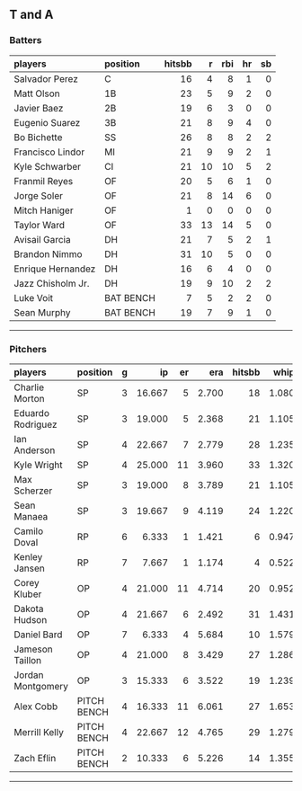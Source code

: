 ## T and A

### Batters

 
|players           |position  | hitsbb|  r| rbi| hr| sb| 
|:-----------------|:---------|------:|--:|---:|--:|--:| 
|Salvador Perez    |C         |     16|  4|   8|  1|  0| 
|Matt Olson        |1B        |     23|  5|   9|  2|  0| 
|Javier Baez       |2B        |     19|  6|   3|  0|  0| 
|Eugenio Suarez    |3B        |     21|  8|   9|  4|  0| 
|Bo Bichette       |SS        |     26|  8|   8|  2|  2| 
|Francisco Lindor  |MI        |     21|  9|   9|  2|  1| 
|Kyle Schwarber    |CI        |     21| 10|  10|  5|  2| 
|Franmil Reyes     |OF        |     20|  5|   6|  1|  0| 
|Jorge Soler       |OF        |     21|  8|  14|  6|  0| 
|Mitch Haniger     |OF        |      1|  0|   0|  0|  0| 
|Taylor Ward       |OF        |     33| 13|  14|  5|  0| 
|Avisail Garcia    |DH        |     21|  7|   5|  2|  1| 
|Brandon Nimmo     |DH        |     31| 10|   5|  0|  0| 
|Enrique Hernandez |DH        |     16|  6|   4|  0|  0| 
|Jazz Chisholm Jr. |DH        |     19|  9|  10|  2|  2| 
|Luke Voit         |BAT BENCH |      7|  5|   2|  2|  0| 
|Sean Murphy       |BAT BENCH |     19|  7|   9|  1|  0| 


* * *

### Pitchers

 
|players           |position    |  g|     ip| er|   era| hitsbb|  whip| so|  w| sv| 
|:-----------------|:-----------|--:|------:|--:|-----:|------:|-----:|--:|--:|--:| 
|Charlie Morton    |SP          |  3| 16.667|  5| 2.700|     18| 1.080| 17|  1|  0| 
|Eduardo Rodriguez |SP          |  3| 19.000|  5| 2.368|     21| 1.105| 16|  1|  0| 
|Ian Anderson      |SP          |  4| 22.667|  7| 2.779|     28| 1.235| 13|  2|  0| 
|Kyle Wright       |SP          |  4| 25.000| 11| 3.960|     33| 1.320| 24|  1|  0| 
|Max Scherzer      |SP          |  3| 19.000|  8| 3.789|     21| 1.105| 22|  1|  0| 
|Sean Manaea       |SP          |  3| 19.667|  9| 4.119|     24| 1.220| 26|  0|  0| 
|Camilo Doval      |RP          |  6|  6.333|  1| 1.421|      6| 0.947| 10|  0|  3| 
|Kenley Jansen     |RP          |  7|  7.667|  1| 1.174|      4| 0.522| 11|  2|  4| 
|Corey Kluber      |OP          |  4| 21.000| 11| 4.714|     20| 0.952| 23|  1|  0| 
|Dakota Hudson     |OP          |  4| 21.667|  6| 2.492|     31| 1.431| 10|  2|  0| 
|Daniel Bard       |OP          |  7|  6.333|  4| 5.684|     10| 1.579| 10|  0|  4| 
|Jameson Taillon   |OP          |  4| 21.000|  8| 3.429|     27| 1.286| 14|  3|  0| 
|Jordan Montgomery |OP          |  3| 15.333|  6| 3.522|     19| 1.239| 14|  0|  0| 
|Alex Cobb         |PITCH BENCH |  4| 16.333| 11| 6.061|     27| 1.653| 18|  2|  0| 
|Merrill Kelly     |PITCH BENCH |  4| 22.667| 12| 4.765|     29| 1.279| 18|  2|  0| 
|Zach Eflin        |PITCH BENCH |  2| 10.333|  6| 5.226|     14| 1.355|  8|  0|  0| 


* * *


